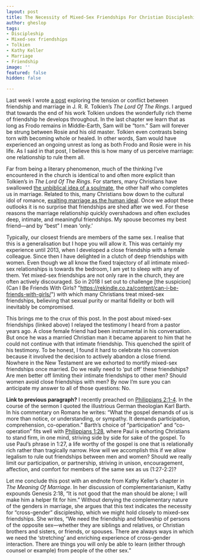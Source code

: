 ```yaml
---
layout: post
title: The Necessity of Mixed-Sex Friendships For Christian Discipleship
author: gheslop
tags:
- Discipleship
- Mixed-sex friendships
- Tolkien
- Kathy Keller
- Marriage
- Friendship
image: ''
featured: false
hidden: false

---
```

Last week I wrote [a post](https://rekindle.co.za/content/2021-01-13-tolkien-friendship-versus-marriage "Tolkien: Marriage Versus Friendship") exploring the tension or conflict between friendship and marriage in J. R. R. Tolkien’s _The Lord Of The Rings_. I argued that towards the end of his work Tolkien undoes the wonderfully rich theme of friendship he develops throughout. In the last chapter we learn that as long as Frodo remains in Middle-Earth, Sam will be “torn.” Sam will forever be strung between Rosie and his old master. Tolkien even contrasts being torn with becoming whole or healed. In other words, Sam would have experienced an ongoing unrest as long as both Frodo and Rosie were in his life. As I said in that post, I believe this is how many of us perceive marriage: one relationship to rule them all.

Far from being a literary phenomenon, much of the thinking I’ve encountered in the church is identical to and often more explicit than Tolkien’s in _The Lord Of The Rings_. For starters, many Christians have swallowed [the unbiblical idea of a soulmate](https://rekindle.co.za/content/2020-12-03-john-calvin-marriage-singleness "Does Marriage Complete Us?"), the other half who completes us in marriage. Related to this, many Christians bow down to the cultural idol of romance, [exalting marriage as the human ideal](https://rekindle.co.za/content/2020-11-12-1-corinthians-7-is-it-better-to-marry "Is Is Better To Marry?"). Once we adopt these outlooks it is no surprise that friendships are shed after we wed. For these reasons the marriage relationship quickly overshadows and often excludes deep, intimate, and meaningful friendships. My spouse becomes my best friend—and by “best” I mean ‘only.’

Typically, our closest friends are members of the same sex. I realise that this is a generalisation but I hope you will allow it. This was certainly my experience until 2013, when I developed a close friendship with a female colleague. Since then I have delighted in a clutch of deep friendships with women. Even though we all know the fixed trajectory of all intimate mixed-sex relationships is towards the bedroom, I am yet to sleep with any of them. Yet mixed-sex friendships are not only rare in the church, they are often actively discouraged. So in 2018 I set out to challenge [the suspicion](Can I Be Friends With Girls? "https://rekindle.co.za/content/can-i-be-friends-with-girls/") with which many Christians treat mixed-sex friendships, believing that sexual purity or marital fidelity or both will inevitably be compromised.

This brings me to the crux of this post. In the post about mixed-sex friendships (linked above) I relayed the testimony I heard from a pastor years ago. A close female friend had been instrumental in his conversation. But once he was a married Christian man it became apparent to him that he could not continue with that intimate friendship. This quenched the spirit of his testimony. To be honest, I found it hard to celebrate his conversion because it involved the decision to actively abandon a close friend. Nowhere in the New Testament are we exhorted to mortify mixed-sex friendships once married. Do we really need to ‘put off’ these friendships? Are men better off limiting their intimate friendships to other men? Should women avoid close friendships with men? By now I’m sure you can anticipate my answer to all of those questions: No.

**Link to previous paragraph?** I recently preached on [Philippians 2:1-4](https://rekindle.co.za/content/2020-07-27-philippians-2-1-4-devotional "Philippians 2:1-4 Devotional"). In the course of the sermon I quoted the illustrious German theologian Karl Barth. In his commentary on Romans he writes: “What the gospel demands of us is more than notice, or understanding, or sympathy. It demands participation, comprehension, co-operation.” Barth’s choice of “participation” and “co-operation” fits well with [Philippians 1:28](https://rekindle.co.za/content/2020-07-20-philippians-1-27-30-devotional "Philippians 1:27-30 Devotional"), where Paul is exhorting Christians to stand firm, in one mind, striving side by side for sake of the gospel. To use Paul’s phrase in 1:27, a life worthy of the gospel is one that is relationally rich rather than tragically narrow. How will we accomplish this if we allow legalism to rule out friendships between men and women? Should we really limit our participation, or partnership, striving in unison, encouragement, affection, and comfort for members of the same sex as us (1:27-2:2)?

Let me conclude this post with an endnote from Kathy Keller’s chapter in _The Meaning Of Marriage_. In her discussion of complementarianism, Kathy expounds Genesis 2:18, “It is not good that the man should be alone; I will make him a helper fit for him.” Without denying the complementary nature of the genders in marriage, she argues that this text indicates the necessity for “cross-gender” discipleship, which we might hold closely to mixed-sex friendships. She writes, “We need the friendship and fellowship of persons of the opposite sex—whether they are siblings and relatives, or Christian brothers and sisters, or friends, or spouses. There are always ways in which we need the ‘stretching’ and enriching experience of cross-gender interaction. There are things you will only be able to learn (either through counsel or example) from people of the other sex.”